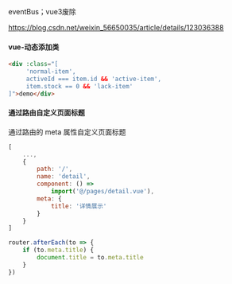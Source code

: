 eventBus；vue3废除

https://blog.csdn.net/weixin_56650035/article/details/123036388



#### vue-动态添加类

```html
<div :class="[ 
     'normal-item', 
     activeId === item.id && 'active-item',
     item.stock == 0 && 'lack-item'
]">demo</div>
```



#### 通过路由自定义页面标题

通过路由的 meta 属性自定义页面标题

```javascript
[
    ...,
    {
        path: '/',
        name: 'detail',
        component: () =>
            import('@/pages/detail.vue'),
        meta: {
            title: '详情展示'
        }
    }
]

router.afterEach(to => {
    if (to.meta.title) {
        document.title = to.meta.title
    }
})
```

